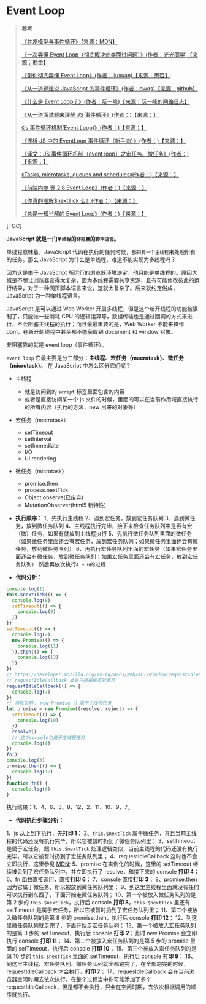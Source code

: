 # Event Loop

> **参考**
>
> [《并发模型与事件循环》【来源：MDN】](https://developer.mozilla.org/zh-CN/docs/Web/JavaScript/EventLoop)
>
> [《一次弄懂 Event Loop（彻底解决此类面试问题）》(作者：光光同学)【来源：掘金】](https://juejin.cn/post/6844903764202094606)
>
> [《带你彻底弄懂 Event Loop》(作者：liuxuan)【来源：思否】](https://segmentfault.com/a/1190000016278115)
>
> [《从一道题浅说 JavaScript 的事件循环》(作者：dwqs)【来源：github】](https://github.com/dwqs/blog/issues/61)
>
> [《什么是 Event Loop？》(作者：阮一峰)【来源：阮一峰的网络日志】](http://www.ruanyifeng.com/blog/2013/10/event_loop.html)
>
> [《从一道面试题来理解 JS 事件循环》(作者：)【来源：】](https://xieyufei.com/2019/12/30/Quiz-Eventloop.html)
>
> [《js 事件循环机制(Event Loop)》(作者：)【来源：】](https://www.cnblogs.com/yalong/p/10369477.html)
>
> [《浅析 JS 中的 EventLoop 事件循环（新手向）》(作者：)【来源：】](https://segmentfault.com/a/1190000019313028)
>
> [《译文：JS 事件循环机制（event loop）之宏任务、微任务》(作者：)【来源：】](https://segmentfault.com/a/1190000014940904)
>
> [《Tasks, microtasks, queues and schedules》(作者：)【来源：】](https://jakearchibald.com/2015/tasks-microtasks-queues-and-schedules/)
>
> [《前端内参 壹.2.8 Event Loop》(作者：)【来源：】](https://coffe1891.gitbook.io/frontend-hard-mode-interview/1/1.2.8)
>
> [《你真的理解$nextTick 么》(作者：)【来源：】](https://juejin.im/post/5cd9854b5188252035420a13)
>
> [《总是一知半解的 Event Loop》(作者：)【来源：】](https://mp.weixin.qq.com/s?__biz=MjM5MTA1MjAxMQ==&mid=2651226694&idx=1&sn=01908e1c5089010733e723c99947b311&chksm=bd495bc28a3ed2d4d92c024910eb2b0367d0b22ee8e2587fee9253a359ebf99dba63338f3ccb&scene=21#wechat_redirect)

[TOC]

**JavaScript 就是一门`单线程`的`非阻塞`的`脚本语言`。**

单线程意味着，JavaScript 代码在执行的任何时候，都`只有一个主线程`来处理所有的任务。那么 JavaScript 为什么是单线程，难道不能实现为多线程吗？

因为这是由于 JavaScript 所运行的浏览器环境决定，他只能是单线程的。原因大概是不想让浏览器变得太复杂，因为多线程需要共享资源、且有可能修改彼此的运行结果，对于一种网页脚本语言来说，这就太复杂了。后来就约定俗成，JavaScript 为一种单线程语言。

JavaScript 是可以通过 Web Worker 开启多线程，但是这个新开线程的功能被限制了，只能做一些消耗 CPU 的逻辑运算等，数据传输也是通过回调的方式来进行，不会阻塞主线程的执行；而且最最重要的是，Web Worker 不能来操作 dom，在新开的线程中甚至都不能获取到 document 和 window 对象。

非阻塞靠的就是 event loop（事件循环）。

`event loop` 它最主要是分三部分：**主线程**、**宏任务（macrotask）**、**微任务（microtask）**。
在 JavaScript 中怎么区分它们呢？

- 主线程
  - 就是访问到的 `script` 标签里面包含的内容
  - 或者是直接访问某一个 js 文件的时候，里面的可以在当前作用域直接执行的所有内容（执行的方法，new 出来的对象等）
- 宏任务（macrotask）
  - setTimeout
  - setInterval
  - setImmediate
  - I/O
  - UI rendering
- 微任务（microtask）

  - promise.then
  - process.nextTick
  - Object.observe(已废弃)
  - MutationObserver(html5 新特性)

- **执行顺序：**
  1、先执行主线程
  2、遇到宏任务，放到宏任务队列
  3、遇到微任务，放到微任务队列
  4、主线程执行完毕，接下来检查任务队列中是否有宏（微）任务，如果有就放到主线程执行
  5、先执行微任务队列里面的微任务（如果微任务里面还会有宏任务，放到宏任务队列；如果微任务里面还会有微任务，放到微任务队列）
  6、再执行宏任务队列里面的宏任务（如果宏任务里面还会有微任务，放到微任务队列；如果宏任务里面还会有宏任务，放到宏任务队列）
  然后再依次执行`4 ~ 6`的过程

- **代码分析：**

```js
console.log(1)
this.$nextTick(() => {
  console.log(8)
  setTimeout(() => {
    console.log(9)
  })
})
setTimeout(() => {
  console.log(2)
  new Promise(() => {
    console.log(11)
  }).then(() => {
    console.log(13)
  })
})
// https://developer.mozilla.org/zh-CN/docs/Web/API/Window/requestIdleCallback
// requestIdleCallback 此处只用来做实验室用
requestIdleCallback(() => {
  console.log(7)
})
// 特殊说明： new Promise（）属于主线程任务
let promise = new Promise((resolve, reject) => {
  setTimeout(() => {
    console.log(10)
  })
  resolve()
  // 这个console也属于主线程任务
  console.log(4)
})
fn()
console.log(3)
promise.then(() => {
  console.log(12)
})
function fn() {
  console.log(6)
}
```

执行结果：1、4、6、3、8、12、2、11、10、9、7。

- **代码执行步骤分析：**

1、js 从上到下执行，先**打印 1**；
2、`this.$nextTick` 属于微任务，并且当前主线程的代码还没有执行完毕，所以它被暂时扔到了微任务队列里；
3、setTimeout 是属于宏任务，跟 `this.$nextTick` 处理逻辑类似，当前主线程的代码还没有执行完毕，所以它被暂时扔到了宏任务队列里；
4、requestIdleCallback 这时也不会立即执行，这里参见 [MDN](https://developer.mozilla.org/zh-CN/docs/Web/API/Window/requestIdleCallback);
5、promise 在实例化的时候，这里的 setTimeout 继续被丢到了宏任务队列中，并立即执行了 resolve，和接下来的 console **打印 4**；
6、fn 函数直接调用，直接**打印 6**；
7、console 直接**打印 3**；
8、promise.then 因为它属于微任务，所以被放到微任务队列里；
9、到这里主线程里面就没有任何可以执行到东西了，下面开始走微任务队列；
10、第一个被放入微任务队列的是第 2 步的 `this.$nextTick`，执行后 console **打印 8**，`this.$nextTick` 里还有 setTimeout 是属于宏任务，所以它被暂时扔到了宏任务队列里；
11、第二个被放入微任务队列的是第 8 步的 promise.then，执行后 console **打印 12**；
12、到这里微任务队列就走完了，下面开始走宏任务队列；
13、第一个被放入宏任务队列的是第 3 步的 setTimeout，执行后 console **打印 2**；此时 new Promise 会立即执行 console **打印 11**；
14、第二个被放入宏任务队列的是第 5 步的 promise 里面的 setTimeout，执行后 console **打印 10**；
15、第三个被放入宏任务队列的是第 10 步的 `this.$nextTick` 里面的 setTimeout，执行后 console **打印 9**；
16、到这里主线程、宏任务队列、微任务队列就全都跑完了，在全部跑完的时候，requestIdleCallback 才会执行，**打印 7**；
17、requesIdleCallback 会在当前浏览器空闲时期去依次执行，在整个过程当中你可能添加了多个 requestIdleCallback，但是都不会执行，只会在空闲时期，去依次根据调用的顺序就执行。
